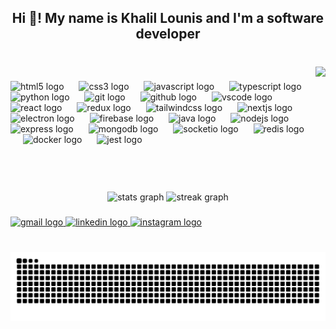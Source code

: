 <h2 align="center">Hi 👋! My name is Khalil Lounis and I'm a software developer</h2>

###

<br clear="both">

<img align="right" height="200" src="https://media1.tenor.com/m/6m1GqV_wb4EAAAAC/johan-liebert.gif"  />

###

<div align="left">
  <img src="https://skillicons.dev/icons?i=html" height="30" alt="html5 logo"  />
  <img width="16" />
  <img src="https://skillicons.dev/icons?i=css" height="30" alt="css3 logo"  />
  <img width="16" />
  <img src="https://skillicons.dev/icons?i=js" height="30" alt="javascript logo"  />
  <img width="16" />
  <img src="https://img.shields.io/badge/TypeScript-3178C6?logo=typescript&logoColor=white&style=for-the-badge" height="30" alt="typescript logo"  />
  <img width="16" />
  <img src="https://skillicons.dev/icons?i=py" height="30" alt="python logo"  />
  <img width="16" />
  <img src="https://skillicons.dev/icons?i=git" height="30" alt="git logo"  />
  <img width="16" />
  <img src="https://skillicons.dev/icons?i=github" height="30" alt="github logo"  />
  <img width="16" />
  <img src="https://skillicons.dev/icons?i=vscode" height="30" alt="vscode logo"  />
  <img width="16" />
  <img src="https://skillicons.dev/icons?i=react" height="30" alt="react logo"  />
  <img width="16" />
  <img src="https://skillicons.dev/icons?i=redux" height="30" alt="redux logo"  />
  <img width="16" />
  <img src="https://skillicons.dev/icons?i=tailwind" height="30" alt="tailwindcss logo"  />
  <img width="16" />
  <img src="https://skillicons.dev/icons?i=nextjs" height="30" alt="nextjs logo"  />
  <img width="16" />
  <img src="https://skillicons.dev/icons?i=electron" height="30" alt="electron logo"  />
  <img width="16" />
  <img src="https://skillicons.dev/icons?i=firebase" height="30" alt="firebase logo"  />
  <img width="16" />
  <img src="https://skillicons.dev/icons?i=java" height="30" alt="java logo"  />
  <img width="16" />
  <img src="https://img.shields.io/badge/Node.js-339933?logo=nodedotjs&logoColor=white&style=for-the-badge" height="30" alt="nodejs logo"  />
  <img width="16" />
  <img src="https://skillicons.dev/icons?i=express" height="30" alt="express logo"  />
  <img width="16" />
  <img src="https://skillicons.dev/icons?i=mongodb" height="30" alt="mongodb logo"  />
  <img width="16" />
  <img src="https://img.shields.io/badge/Socket.io-010101?logo=socketdotio&logoColor=white&style=for-the-badge" height="30" alt="socketio logo"  />
  <img width="16" />
  <img src="https://skillicons.dev/icons?i=redis" height="30" alt="redis logo"  />
  <img width="16" />
  <img src="https://skillicons.dev/icons?i=docker" height="30" alt="docker logo"  />
  <img width="16" />
  <img src="https://skillicons.dev/icons?i=jest" height="30" alt="jest logo"  />
</div>

###

<br clear="both">

<div align="center">
  <img src="https://github-readme-stats.vercel.app/api?username=KhaliLounis&hide_title=false&hide_rank=false&show_icons=true&include_all_commits=true&count_private=true&disable_animations=false&theme=dracula&locale=en&hide_border=false" height="150" alt="stats graph"  />
  <img src="https://streak-stats.demolab.com?user=KhaliLounis&locale=en&mode=daily&theme=dracula&hide_border=false&border_radius=5" height="150" alt="streak graph"  />
</div>

###

<div align="left">
  <a href="mailto:khalil43k@gmail.com" target="_blank">
    <img src="https://raw.githubusercontent.com/maurodesouza/profile-readme-generator/master/src/assets/icons/social/gmail/default.svg" width="60" height="40" alt="gmail logo"  />
  </a>
  <a href="https://www.linkedin.com/in/khalil-lounis/" target="_blank">
    <img src="https://raw.githubusercontent.com/maurodesouza/profile-readme-generator/master/src/assets/icons/social/linkedin/default.svg" width="60" height="40" alt="linkedin logo"  />
  </a>
  <a href="https://www.instagram.com/khalil.stark" target="_blank">
    <img src="https://raw.githubusercontent.com/maurodesouza/profile-readme-generator/master/src/assets/icons/social/instagram/default.svg" width="60" height="40" alt="instagram logo"  />
  </a>
</div>

###

<br clear="both">

<img src="https://raw.githubusercontent.com/KhaliLounis/KhaliLounis/output/snake.svg" alt="Snake animation" />

###
